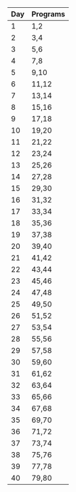 | Day   | Programs |
| -------- | ------- | 
| 1  | 1,2    | 
| 2  | 3,4    | 
| 3  | 5,6    | 
| 4  | 7,8    | 
| 5  | 9,10    | 
| 6  | 11,12    | 
| 7  | 13,14    | 
| 8  | 15,16    | 
| 9  | 17,18    | 
| 10  | 19,20    | 
| 11  | 21,22    | 
| 12  | 23,24    | 
| 13  | 25,26    | 
| 14  | 27,28    | 
| 15  | 29,30    | 
| 16  | 31,32    | 
| 17  | 33,34    | 
| 18  | 35,36    | 
| 19  | 37,38    | 
| 20  | 39,40    | 
| 21  | 41,42    | 
| 22  | 43,44    | 
| 23  | 45,46    | 
| 24  | 47,48    | 
| 25  | 49,50    | 
| 26  | 51,52    | 
| 27  | 53,54    | 
| 28  | 55,56    | 
| 29  | 57,58    | 
| 30  | 59,60    | 
| 31  | 61,62    | 
| 32  | 63,64    | 
| 33  | 65,66    | 
| 34  | 67,68    | 
| 35  | 69,70    | 
| 36  | 71,72    | 
| 37  | 73,74    | 
| 38  | 75,76    | 
| 39  | 77,78    | 
| 40  | 79,80    | 